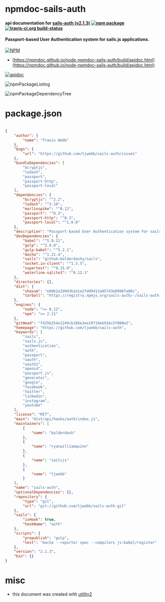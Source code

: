 # npmdoc-sails-auth

#### api documentation for  [sails-auth (v2.1.3)](https://github.com/tjwebb/sails-auth)  [![npm package](https://img.shields.io/npm/v/npmdoc-sails-auth.svg?style=flat-square)](https://www.npmjs.org/package/npmdoc-sails-auth) [![travis-ci.org build-status](https://api.travis-ci.org/npmdoc/node-npmdoc-sails-auth.svg)](https://travis-ci.org/npmdoc/node-npmdoc-sails-auth)

#### Passport-based User Authentication system for sails.js applications.

[![NPM](https://nodei.co/npm/sails-auth.png?downloads=true&downloadRank=true&stars=true)](https://www.npmjs.com/package/sails-auth)

- [https://npmdoc.github.io/node-npmdoc-sails-auth/build/apidoc.html](https://npmdoc.github.io/node-npmdoc-sails-auth/build/apidoc.html)

[![apidoc](https://npmdoc.github.io/node-npmdoc-sails-auth/build/screenCapture.buildCi.browser.%252Ftmp%252Fbuild%252Fapidoc.html.png)](https://npmdoc.github.io/node-npmdoc-sails-auth/build/apidoc.html)

![npmPackageListing](https://npmdoc.github.io/node-npmdoc-sails-auth/build/screenCapture.npmPackageListing.svg)

![npmPackageDependencyTree](https://npmdoc.github.io/node-npmdoc-sails-auth/build/screenCapture.npmPackageDependencyTree.svg)



# package.json

```json

{
    "author": {
        "name": "Travis Webb"
    },
    "bugs": {
        "url": "https://github.com/tjwebb/sails-auth/issues"
    },
    "bundleDependencies": [
        "bcryptjs",
        "lodash",
        "passport",
        "passport-http",
        "passport-local"
    ],
    "dependencies": {
        "bcryptjs": "^2.2",
        "lodash": "^3.10",
        "marlinspike": "^0.12",
        "passport": "^0.3",
        "passport-http": "^0.3",
        "passport-local": "^1.0.0"
    },
    "description": "Passport-based User Authentication system for sails.js applications.",
    "devDependencies": {
        "babel": "^5.8.21",
        "gulp": "^3.9.0",
        "gulp-babel": "^5.2.1",
        "mocha": "^1.21.4",
        "sails": "github:balderdashy/sails",
        "socket.io-client": "^1.3.5",
        "supertest": "^0.15.0",
        "waterline-sqlite3": "^0.12.1"
    },
    "directories": {},
    "dist": {
        "shasum": "e8062a29943b2e1e2fdd9413a957d3e0996fa00c",
        "tarball": "https://registry.npmjs.org/sails-auth/-/sails-auth-2.1.3.tgz"
    },
    "engines": {
        "node": ">= 0.12",
        "npm": ">= 2.11"
    },
    "gitHead": "f425b254e1249cb186e3ee19718eb916c5f080e2",
    "homepage": "https://github.com/tjwebb/sails-auth",
    "keywords": [
        "sails",
        "sails.js",
        "authentication",
        "auth",
        "passport",
        "oauth",
        "oauth2",
        "openid",
        "passport.js",
        "generator",
        "google",
        "facebook",
        "twitter",
        "linkedin",
        "instagram",
        "youtube"
    ],
    "license": "MIT",
    "main": "dist/api/hooks/auth/index.js",
    "maintainers": [
        {
            "name": "balderdash"
        },
        {
            "name": "ryanwilliamquinn"
        },
        {
            "name": "sailsjs"
        },
        {
            "name": "tjwebb"
        }
    ],
    "name": "sails-auth",
    "optionalDependencies": {},
    "repository": {
        "type": "git",
        "url": "git://github.com/tjwebb/sails-auth.git"
    },
    "sails": {
        "isHook": true,
        "hookName": "auth"
    },
    "scripts": {
        "prepublish": "gulp",
        "test": "mocha --reporter spec --compilers js:babel/register"
    },
    "version": "2.1.3",
    "bin": {}
}
```



# misc
- this document was created with [utility2](https://github.com/kaizhu256/node-utility2)
